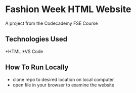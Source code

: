 # Fashion Week HTML Website
A project from the Codecademy FSE Course

## Technologies Used
*HTML
*VS Code

## How To Run Locally
* clone repo to desired location on local computer
* open file in your browser to examine the website
